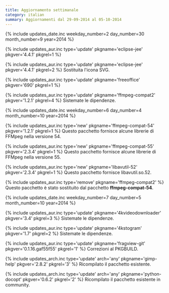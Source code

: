```yaml
---
title: Aggiornamento settimanale
category: italian
summary: Aggiornamenti dal 29-09-2014 al 05-10-2014
---
```


{% include updates_date.inc weekday_number=2 day_number=30 month_number=9 year=2014 %}

{% include updates_aur.inc type='update' pkgname='eclipse-jee' pkgver='4.4.1' pkgrel=1 %}

{% include updates_aur.inc type='update' pkgname='eclipse-jee' pkgver='4.4.1' pkgrel=2 %}
Sostituita l'icona SVG.

{% include updates_aur.inc type='update' pkgname='freeoffice' pkgver='690' pkgrel=1 %}

{% include updates_aur.inc type='update' pkgname='ffmpeg-compat2' pkgver='1.2.1' pkgrel=4 %}
Sistemate le dipendenze.

{% include updates_date.inc weekday_number=6 day_number=4 month_number=10 year=2014 %}

{% include updates_aur.inc type='new' pkgname='ffmpeg-compat-54' pkgver='1.2.1' pkgrel=1 %}
Questo pacchetto fornisce alcune librerie di FFMpeg nella versione 54.

{% include updates_aur.inc type='new' pkgname='ffmpeg-compat-55' pkgver='2.3.4' pkgrel=1 %}
Questo pacchetto fornisce alcune librerie di FFMpeg nella versione 55.

{% include updates_aur.inc type='new' pkgname='libavutil-52' pkgver='2.3.4' pkgrel=1 %}
Questo pacchetto fornisce libavutil.so.52.

{% include updates_aur.inc type='remove' pkgname='ffmpeg-compat2' %}
Questo pacchetto è stato sostituito dal pacchetto **ffmpeg-compat-54**.

{% include updates_date.inc weekday_number=7 day_number=5 month_number=10 year=2014 %}

{% include updates_aur.inc type='update' pkgname='4kvideodownloader' pkgver='3.4' pkgrel=3 %}
Sistemate le dipendenze.

{% include updates_aur.inc type='update' pkgname='4kstogram' pkgver='1.7' pkgrel=2 %}
Sistemate le dipendenze.

{% include updates_aur.inc type='update' pkgname='fragview-git' pkgver='0.1.16.gaf55f55' pkgrel='1' %}
Correzioni al PKGBUILD.

{% include updates_arch.inc type='update' arch='any' pkgname='gimp-help' pkgver='2.8.2' pkgrel='3' %}
Ricompilato il pacchetto esistente.

{% include updates_arch.inc type='update' arch='any' pkgname='python-docopt' pkgver='0.6.2' pkgrel='2' %}
Ricompilato il pacchetto esistente in community.
